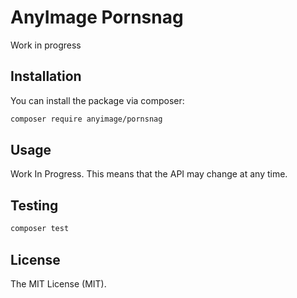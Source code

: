 # AnyImage Pornsnag

Work in progress

## Installation

You can install the package via composer:

```bash
composer require anyimage/pornsnag
```

## Usage

Work In Progress. This means that the API may change at any time.

## Testing

```bash
composer test
```

## License

The MIT License (MIT).
